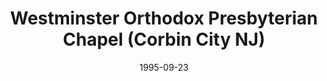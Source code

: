 ---
date: &id001 1995-09-23
end_date: null
location:
  address: null
  city: Corbin City
  state: NJ
minister:
- end: 2004-01-01
  name: George W. Bancroft
  start: 2001-01-01
  type: Organizing Pastor
ministers:
- George W. Bancroft
name: Westminster Orthodox Presbyterian Chapel
names:
- end: 2004-04-27
  name: Westminster Orthodox Presbyterian Chapel
  start: 1995-09-23
origination_date: *id001
raw_data: "NEW JERSEY\nCorbin City\n\nWestminster Orthodox Presbyterian Chapel  (September\
  \ 23, 1995\u2013April 27, 2004)\n(moved from Ocean City on September 23, 2000)\n\
  Org. Pastor: George W. Bancroft, 2001\u20134"
received_from: MISSING
states:
- NJ
status:
  active: false
  end_date: 2004-04-27
  reason: null
  received_from: null
  withdrawal_to: null
title: Westminster Orthodox Presbyterian Chapel (Corbin City NJ)

---